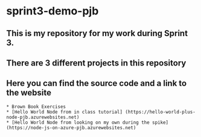 # sprint3-demo-pjb

## This is my repository for my work during Sprint 3.

## There are 3 different projects in this repository
## Here you can find the source code and a link to the website
    * Brown Book Exercises
    * [Hello World Node from in class tutorial] (https://hello-world-plus-node-pjb.azurewebsites.net)
    * [Hello World Node from looking on my own during the spike] (https://node-js-on-azure-pjb.azurewebsites.net)

